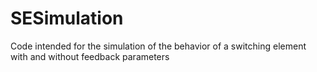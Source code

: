 # SESimulation
Code intended for the simulation of the behavior of a switching element with and without feedback parameters
